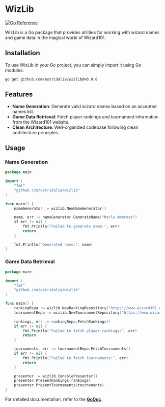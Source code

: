 # WizLib

[![Go Reference](https://pkg.go.dev/badge/github.com/astridalia/wizlib.svg)](https://pkg.go.dev/github.com/astridalia/wizlib)

WizLib is a Go package that provides utilities for working with wizard names and game data in the magical world of Wizard101.

## Installation

To use WizLib in your Go project, you can simply import it using Go modules:

```shell
go get github.com/astridalia/wizlib@v0.0.8
```

## Features

- **Name Generation**: Generate valid wizard names based on an accepted names list.
- **Game Data Retrieval**: Fetch player rankings and tournament information from the Wizard101 website.
- **Clean Architecture**: Well-organized codebase following clean architecture principles.

## Usage

### Name Generation

```go
package main

import (
	"fmt"
	"github.com/astridalia/wizlib"
)

func main() {
	nameGenerator := wizlib.NewNameGenerator()

	name, err := nameGenerator.GenerateName("Merle Ambrose")
	if err != nil {
		fmt.Println("Failed to generate name:", err)
		return
	}

	fmt.Println("Generated name:", name)
}
```

### Game Data Retrieval

```go
package main

import (
	"fmt"
	"github.com/astridalia/wizlib"
)

func main() {
	rankingRepo := wizlib.NewRankingRepository("https://www.wizard101.com/pvp/pvp-rankings?age=4&levels=1-10&filter=storm")
	tournamentRepo := wizlib.NewTournamentRepository("https://www.wizard101.com/pvp/tournament-rankings?age=4&levels=1-10&filter=death")

	rankings, err := rankingRepo.FetchRankings()
	if err != nil {
		fmt.Println("Failed to fetch player rankings:", err)
		return
	}

	tournaments, err := tournamentRepo.FetchTournaments()
	if err != nil {
		fmt.Println("Failed to fetch tournaments:", err)
		return
	}

	presenter := wizlib.ConsolePresenter{}
	presenter.PresentRankings(rankings)
	presenter.PresentTournaments(tournaments)
}
```

For detailed documentation, refer to the [**GoDoc**](https://pkg.go.dev/github.com/astridalia/wizlib).

